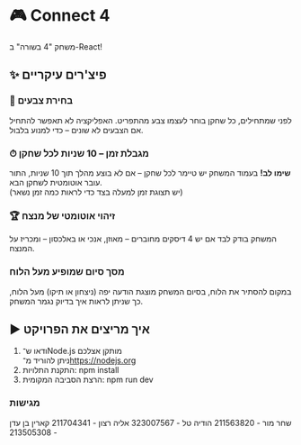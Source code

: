 # 🎮 Connect 4
משחק "4 בשורה" ב-React!

## ✨ פיצ'רים עיקריים

### 🎨 בחירת צבעים
לפני שמתחילים, כל שחקן בוחר לעצמו צבע מהתפריט. האפליקציה לא תאפשר להתחיל אם הצבעים לא שונים – כדי למנוע בלבול.

### ⏱ מגבלת זמן – 10 שניות לכל שחקן
**שימו לב!** בעמוד המשחק יש טיימר לכל שחקן – אם לא בוצע מהלך תוך 10 שניות, התור עובר אוטומטית לשחקן הבא.  
(יש תצוגת זמן למעלה בצד כדי לראות כמה זמן נשאר)

### 🏆 זיהוי אוטומטי של מנצח
המשחק בודק לבד אם יש 4 דיסקים מחוברים – מאוזן, אנכי או באלכסון – ומכריז על המנצח.

###  מסך סיום שמופיע מעל הלוח
במקום להסתיר את הלוח, בסיום המשחק מוצגת הודעה יפה (ניצחון או תיקו) מעל הלוח, כך שניתן לראות איך בדיוק נגמר המשחק.

## ▶️ איך מריצים את הפרויקט
1. ודאו ש־Node.js מותקן אצלכם  
   ניתן להוריד מ־https://nodejs.org
2.  התקנת התלויות:
 npm install
3. הרצת הסביבה המקומית:
 npm run dev

###  מגישות
שחר מור - 211563820
הודיה טל - 323007567
אליה רצון - 211704341
קארין בן עדן - 213505308